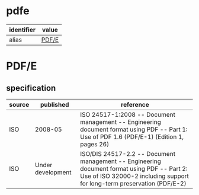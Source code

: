 # pdfe

| identifier     | value
| -------------- | -----
| alias          | [PDF/E](#pdf/e)

# PDF/E
## specification
| source | published         | reference
| ------ | ----------------- | ---------
| ISO    | 2008-05           | ISO 24517-1:2008 -- Document management -- Engineering document format using PDF -- Part 1: Use of PDF 1.6 (PDF/E-1) (Edition 1, pages 26)
| ISO    | Under development | ISO/DIS 24517-2.2 -- Document management -- Engineering document format using PDF -- Part 2: Use of ISO 32000-2 including support for long-term preservation (PDF/E-2)



